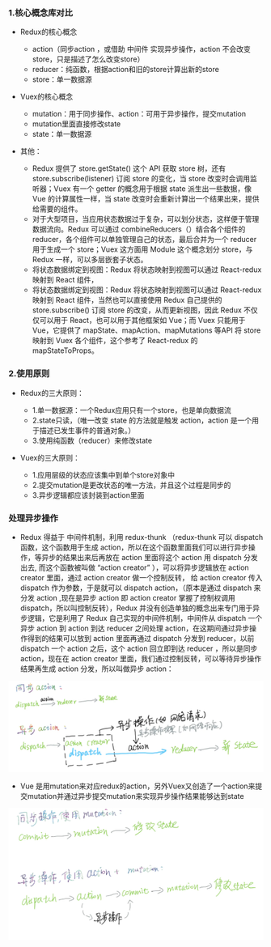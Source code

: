 ### 1.核心概念库对比

- Redux的核心概念
  - action（同步action ，或借助 中间件 实现异步操作，action 不会改变 store，只是描述了怎么改变store）
  - reducer：纯函数，根据action和旧的store计算出新的store
  - store：单一数据源
- Vuex的核心概念
  - mutation：用于同步操作、action：可用于异步操作，提交mutation
  - mutation里面直接修改state
  - state：单一数据源

- 其他：
  - Redux 提供了 store.getState() 这个 API 获取 store 树，还有 store.subscribe(listener) 订阅 store 的变化，当 store 改变时会调用监听器；Vuex 有一个 getter 的概念用于根据 state 派生出一些数据，像 Vue 的计算属性一样，当 state 改变时会重新计算出一个结果出来，提供给需要的组件。
  - 对于大型项目，当应用状态数据过于复杂，可以划分状态，这样便于管理数据流向。Redux 可以通过 combineReducers（）结合各个组件的 reducer，各个组件可以单独管理自己的状态，最后合并为一个  reducer 用于生成一个 store；Vuex 这方面用 Module 这个概念划分 store，与 Redux 一样，可以多层嵌套子状态。
  - 将状态数据绑定到视图：Redux 将状态映射到视图可以通过 React-redux 映射到 React 组件，
  - 将状态数据绑定到视图：Redux 将状态映射到视图可以通过 React-redux 映射到 React 组件，当然也可以直接使用 Redux 自己提供的 store.subscribe() 订阅 store 的改变，从而更新视图，因此 Redux 不仅仅可以用于 React，也可以用于其他框架如 Vue；而 Vuex 只能用于 Vue，它提供了 mapState、mapAction、mapMutations 等API 将 store 映射到 Vuex 各个组件，这个参考了 React-redux 的 mapStateToProps。

### 2.使用原则

- Redux的三大原则：
  - 1.单一数据源：一个Redux应用只有一个store，也是单向数据流
  - 2.state只读，（唯一改变 state 的方法就是触发 action，action 是一个用于描述已发生事件的普通对象。）
  - 3.使用纯函数（reducer）来修改state


- Vuex的三大原则：
  - 1.应用层级的状态应该集中到单个store对象中
  - 2.提交mutation是更改状态的唯一方法，并且这个过程是同步的
  - 3.异步逻辑都应该封装到action里面


### 处理异步操作

- Redux 得益于 中间件机制，利用 redux-thunk （redux-thunk 可以 dispatch 函数，这个函数用于生成 action，所以在这个函数里面我们可以进行异步操作，等异步的结果出来后再放在 action 里面将这个 action 用 dispatch 分发出去, 而这个函数被叫做 “action creator” ），可以将异步逻辑放在  action creator 里面，通过 action creator 做一个控制反转， 给 action creator 传入 dispatch 作为参数，于是就可以 dispatch  action，（原本是通过 dispatch 来分发 action ,现在是异步 action 即 action creator 掌握了控制权调用 dispatch，所以叫控制反转），Redux 并没有创造单独的概念出来专门用于异步逻辑，它是利用了 Redux 自己实现的中间件机制，中间件从 dispatch 一个异步 action 到 action 到达 reducer 之间处理 action，在这期间通过异步操作得到的结果可以放到 action 里面再通过 dispatch 分发到 reducer，以前 dispatch 一个 action 之后，这个 action 回立即到达 reducer ，所以是同步 action，现在在 action creator 里面，我们通过控制反转，可以等待异步操作结果再生成 action 分发，所以叫做异步 action：

![redux-async](../img/redux-async.png)

- Vue 是用mutation来对应redux的action，另外Vuex又创造了一个action来提交mutation并通过异步提交mutation来实现异步操作结果能够达到state

![vuex-async](../img/vuex-async.png)